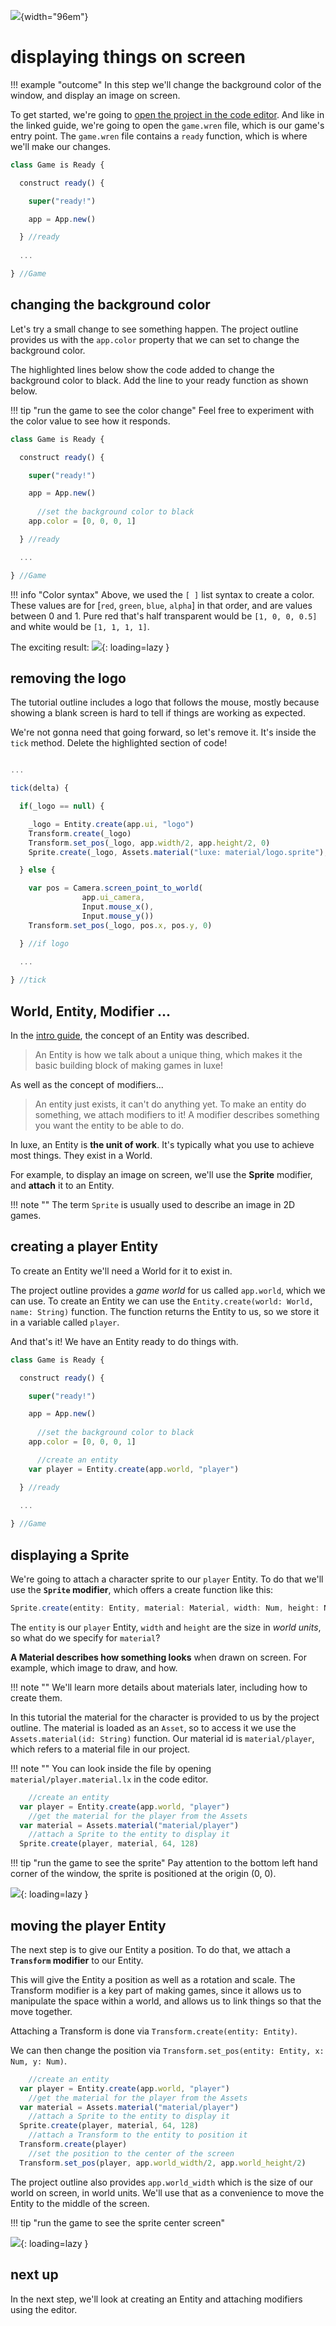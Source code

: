 ![](../images/luxe-dark.svg){width="96em"}

# displaying things on screen

!!! example "outcome"
    In this step we'll change the background color of the window, and display an image on screen.

To get started, we're going to [open the project in the code editor](../create-and-run-a-project#running-the-project-via-code).
And like in the linked guide, we're going to open the `game.wren` file, which is our game's entry point.
The `game.wren` file contains a `ready` function, which is where we'll make our changes.

```js
class Game is Ready {

  construct ready() {

    super("ready!")

    app = App.new()

  } //ready
  
  ...

} //Game
```

## changing the background color

Let's try a small change to see something happen. The project outline provides 
us with the `app.color` property that we can set to change the background color.

The highlighted lines below show the code added to change the background color to black.
Add the line to your ready function as shown below.

!!! tip "run the game to see the color change"
    Feel free to experiment with the color value to see how it responds.

```js hl_lines="10"
class Game is Ready {

  construct ready() {

    super("ready!")

    app = App.new()
    
      //set the background color to black
    app.color = [0, 0, 0, 1]

  } //ready

  ...

} //Game
```

!!! info "Color syntax"
    Above, we used the `[ ]` list syntax to create a color. These values are 
    for [`red`, `green`, `blue`, `alpha`] in that order, and are values between 0 and 1.
    Pure red that's half transparent would be `[1, 0, 0, 0.5]` and white would be `[1, 1, 1, 1]`.

The exciting result:
![](../images/tutorial/intro/display-a-sprite-0.png){: loading=lazy }

## removing the logo

The tutorial outline includes a logo that follows the mouse, 
mostly because showing a blank screen is hard to tell if things are working as expected.

We're not gonna need that going forward, so let's remove it. It's inside the `tick` method.
Delete the highlighted section of code!

```js hl_lines="5 6 7 8 9 10 11 12 13 14 15 16 17 18 19 20"

...

tick(delta) {

  if(_logo == null) {

    _logo = Entity.create(app.ui, "logo")
    Transform.create(_logo)
    Transform.set_pos(_logo, app.width/2, app.height/2, 0)
    Sprite.create(_logo, Assets.material("luxe: material/logo.sprite"), 128, 128)

  } else {

    var pos = Camera.screen_point_to_world(
                app.ui_camera, 
                Input.mouse_x(),
                Input.mouse_y())
    Transform.set_pos(_logo, pos.x, pos.y, 0)

  } //if logo

  ...
  
} //tick
```

## World, Entity, Modifier ...

In the [intro guide](../../../guide), the concept of an Entity was described.

> An Entity is how we talk about a unique thing, 
> which makes it the basic building block of making games in luxe! 

As well as the concept of modifiers...

> An entity just exists, it can't do anything yet.
> To make an entity do something, we attach modifiers to it!
> A modifier describes something you want the entity to be able to do.

In luxe, an Entity is **the unit of work**. It's typically what you
use to achieve most things. They exist in a World.

For example, to display an image on screen, we'll use the **Sprite** modifier, and **attach** it to an Entity.

!!! note ""
    The term `Sprite` is usually used to describe an image in 2D games.

## creating a player Entity

To create an Entity we'll need a World for it to exist in.

The project outline provides a _game world_ for us called `app.world`, which we can use.
To create an Entity we can use the `Entity.create(world: World, name: String)` function.
The function returns the Entity to us, so we store it in a variable called `player`.

And that's it! We have an Entity ready to do things with.

```js hl_lines="13"
class Game is Ready {

  construct ready() {

    super("ready!")

    app = App.new()
    
      //set the background color to black
    app.color = [0, 0, 0, 1]

      //create an entity
    var player = Entity.create(app.world, "player")

  } //ready
  
  ...

} //Game
```

## displaying a Sprite

We're going to attach a character sprite to our `player` Entity. 
To do that we'll use the **`Sprite` modifier**, which offers a create function like this:

```js
Sprite.create(entity: Entity, material: Material, width: Num, height: Num)
```

The `entity` is our `player` Entity, `width` and `height` are the size in _world units_, so what do we specify for `material`?

**A Material describes how something looks** when drawn on screen. For example, which image to draw, and how.

!!! note ""
    We'll learn more details about materials later, including how to create them.

In this tutorial the material for the character is provided to us by the project outline. 
The material is loaded as an `Asset`, so to access it we use the `Assets.material(id: String)` function.
Our material id is `material/player`, which refers to a material file in our project. 

!!! note "" 
    You can look inside the file by opening `material/player.material.lx` in the code editor.

```js hl_lines="4 6"
    //create an entity
  var player = Entity.create(app.world, "player")
    //get the material for the player from the Assets
  var material = Assets.material("material/player")
    //attach a Sprite to the entity to display it
  Sprite.create(player, material, 64, 128)
```

!!! tip "run the game to see the sprite"
    Pay attention to the bottom left hand corner of the window, the sprite is positioned at the origin (0, 0).

![](../images/tutorial/intro/display-a-sprite-1.png){: loading=lazy }

## moving the player Entity

The next step is to give our Entity a position. To do that, we attach a **`Transform` modifier** to our Entity. 

This will give the Entity a position as well as a rotation and scale. The Transform modifier is a key part of making games, since it allows us to manipulate the space within a world, and allows us to link things so that the move together.

Attaching a Transform is done via `Transform.create(entity: Entity)`.

We can then change the position via `Transform.set_pos(entity: Entity, x: Num, y: Num)`. 

```js hl_lines="8 10"
    //create an entity
  var player = Entity.create(app.world, "player")
    //get the material for the player from the Assets
  var material = Assets.material("material/player")
    //attach a Sprite to the entity to display it
  Sprite.create(player, material, 64, 128)
    //attach a Transform to the entity to position it
  Transform.create(player)
    //set the position to the center of the screen
  Transform.set_pos(player, app.world_width/2, app.world_height/2)
```

The project outline also provides `app.world_width` which is the size of our world on screen, in world units.
We'll use that as a convenience to move the Entity to the middle of the screen.

!!! tip "run the game to see the sprite center screen"

![](../images/tutorial/intro/display-a-sprite-2.png){: loading=lazy }

## next up

In the next step, we'll look at creating an Entity and attaching modifiers using the editor.